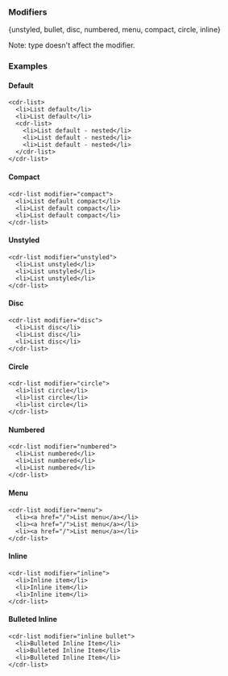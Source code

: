 ### Modifiers

{unstyled, bullet, disc, numbered, menu, compact, circle, inline}

Note: type doesn't affect the modifier.

### Examples

#### Default

```
<cdr-list>
  <li>List default</li>
  <li>List default</li>
  <cdr-list>
    <li>List default - nested</li>
    <li>List default - nested</li>
    <li>List default - nested</li>
  </cdr-list>
</cdr-list>
```

#### Compact
```
<cdr-list modifier="compact">
  <li>List default compact</li>
  <li>List default compact</li>
  <li>List default compact</li>
</cdr-list>
```

#### Unstyled

```
<cdr-list modifier="unstyled">
  <li>List unstyled</li>
  <li>List unstyled</li>
  <li>List unstyled</li>
</cdr-list>
```

#### Disc

```
<cdr-list modifier="disc">
  <li>List disc</li>
  <li>List disc</li>
  <li>List disc</li>
</cdr-list>
```

#### Circle
```
<cdr-list modifier="circle">
  <li>list circle</li>
  <li>list circle</li>
  <li>list circle</li>
</cdr-list>
```

#### Numbered

```
<cdr-list modifier="numbered">
  <li>List numbered</li>
  <li>List numbered</li>
  <li>List numbered</li>
</cdr-list>
```

#### Menu

```
<cdr-list modifier="menu">
  <li><a href="/">List menu</a></li>
  <li><a href="/">List menu</a></li>
  <li><a href="/">List menu</a></li>
</cdr-list>
```

#### Inline
```
<cdr-list modifier="inline">
  <li>Inline item</li>
  <li>Inline item</li>
  <li>Inline item</li>
</cdr-list>
```

#### Bulleted Inline
```
<cdr-list modifier="inline bullet">
  <li>Bulleted Inline Item</li>
  <li>Bulleted Inline Item</li>
  <li>Bulleted Inline Item</li>
</cdr-list>
```
